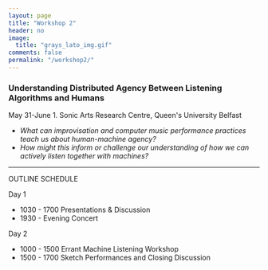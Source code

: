 ```yaml
---
layout: page
title: "Workshop 2"
header: no
image:
  title: "grays_lato_img.gif"
comments: false 
permalink: "/workshop2/"
---
```



### Understanding Distributed Agency Between Listening Algorithms and Humans
May 31-June 1. Sonic Arts Research Centre, Queen's University Belfast



* *What can improvisation and computer music performance practices teach us about human-machine agency?*
* *How might this inform or challenge our understanding of how we can actively listen together with machines?*

---

OUTLINE SCHEDULE

Day 1
+ 1030 - 1700 Presentations & Discussion
+ 1930 - Evening Concert

Day 2
+ 1000 - 1500 Errant Machine Listening Workshop
+ 1500 - 1700 Sketch Performances and Closing Discussion
